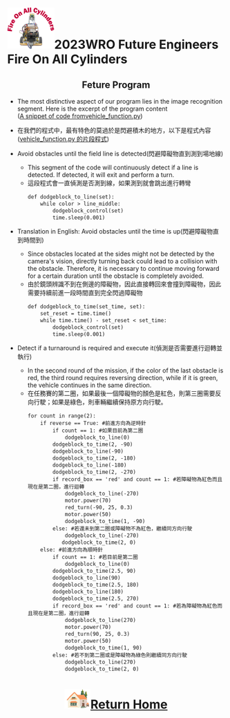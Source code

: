 ![LOGO](../../other/img/logo.png)2023WRO Future Engineers Fire On All Cylinders  
====
## <div align="center">Feture Program </div>

- The most distinctive aspect of our program lies in the image recognition segment. Here is the excerpt of the program content  
([A snippet of code fromvehicle_function.py](https://github.com/kirkhu/WRO2023_Future-Engineers-Fire-On-All-Cylinders/blob/main/src/Programming/Obstacle_Challenge/vehicle_function.py))
- 在我們的程式中，最有特色的莫過於是閃避積木的地方，以下是程式內容  
  ([vehicle_function.py 的片段程式](https://github.com/kirkhu/WRO2023_Future-Engineers-Fire-On-All-Cylinders/blob/main/src/Programming/Obstacle_Challenge/vehicle_function.py))


- Avoid obstacles until the field line is detected(閃避障礙物直到測到場地線)
  - This segment of the code will continuously detect if a line is detected. If detected, it will exit and perform a turn.
  - 這段程式會一直偵測是否測到線，如果測到就會跳出進行轉彎
    ```
    def dodgeblock_to_line(set):
        while color > line_middle:
            dodgeblock_control(set)
            time.sleep(0.001)
    ```

- Translation in English: Avoid obstacles until the time is up(閃避障礙物直到時間到)
  - Since obstacles located at the sides might not be detected by the camera's vision, directly turning back could lead to a collision with the obstacle. Therefore, it is necessary to continue moving forward for a certain duration until the obstacle is completely avoided.
  - 由於鏡頭辨識不到在側邊的障礙物，因此直接轉回來會撞到障礙物，因此需要持續前進一段時間直到完全閃過障礙物
    ```
    def dodgeblock_to_time(set_time, set):
        set_reset = time.time()
        while time.time() - set_reset < set_time:
            dodgeblock_control(set)
            time.sleep(0.001)
    ```
- Detect if a turnaround is required and execute it(偵測是否需要進行迴轉並執行)
  - In the second round of the mission, if the color of the last obstacle is red, the third round requires reversing direction, while if it is green, the vehicle continues in the same direction.
  - 在任務賽的第二圈，如果最後一個障礙物的顏色是紅色，則第三圈需要反向行駛；如果是綠色，則車輛繼續保持原方向行駛。
    ```
    for count in range(2):
        if reverse == True: #前進方向為逆時針
            if count == 1: #如果目前為第二圈
                dodgeblock_to_line(0)
            dodgeblock_to_time(2, -90)
            dodgeblock_to_line(-90)
            dodgeblock_to_time(2, -180)
            dodgeblock_to_line(-180)
            dodgeblock_to_time(2, -270)
            if record_box == 'red' and count == 1: #若障礙物為紅色而且現在是第二圈，進行迴轉                 
                dodgeblock_to_line(-270)
                motor.power(70)
                red_turn(-90, 25, 0.3)
                motor.power(50)
                dodgeblock_to_time(1, -90)
            else: #若還未到第二圈或障礙物不為紅色，繼續同方向行駛
                dodgeblock_to_line(-270)
               dodgeblock_to_time(2, 0)
        else: #前進方向為順時針
            if count == 1: #若目前是第二圈
                dodgeblock_to_line(0)
            dodgeblock_to_time(2.5, 90)
            dodgeblock_to_line(90)
            dodgeblock_to_time(2.5, 180)
            dodgeblock_to_line(180)
            dodgeblock_to_time(2.5, 270)
            if record_box == 'red' and count == 1: #若為障礙物為紅色而且現在是第二圈，進行迴轉
                dodgeblock_to_line(270)
                motor.power(70)
                red_turn(90, 25, 0.3)
                motor.power(50)
                dodgeblock_to_time(1, 90)
            else: #若不到第二圈或是障礙物為綠色則繼續同方向行駛
                dodgeblock_to_line(270)
                dodgeblock_to_time(2, 0)
    ```

# <div align="center">![HOME](../../other/img/Home.png)[Return Home](../../)</div>  